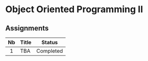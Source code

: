 # Object Oriented Programming II

## Assignments
Nb | Title | Status
:---:|:---|---
1 | TBA | Completed
